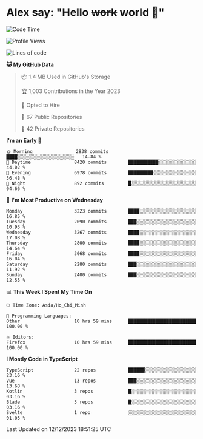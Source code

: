 # Alex say: "Hello ~~work~~ world 🐾"

<!--START_SECTION:waka-->
![Code Time](http://img.shields.io/badge/Code%20Time-1%2C051%20hrs%2034%20mins-blue)

![Profile Views](http://img.shields.io/badge/Profile%20Views-1-blue)

![Lines of code](https://img.shields.io/badge/From%20Hello%20World%20I%27ve%20Written-40.2%20million%20lines%20of%20code-blue)

**🐱 My GitHub Data** 

> 📦 1.4 MB Used in GitHub's Storage 
 > 
> 🏆 1,003 Contributions in the Year 2023
 > 
> 💼 Opted to Hire
 > 
> 📜 67 Public Repositories 
 > 
> 🔑 42 Private Repositories 
 > 
**I'm an Early 🐤** 

```text
🌞 Morning                2838 commits        ████░░░░░░░░░░░░░░░░░░░░░   14.84 % 
🌆 Daytime                8420 commits        ███████████░░░░░░░░░░░░░░   44.02 % 
🌃 Evening                6978 commits        █████████░░░░░░░░░░░░░░░░   36.48 % 
🌙 Night                  892 commits         █░░░░░░░░░░░░░░░░░░░░░░░░   04.66 % 
```
📅 **I'm Most Productive on Wednesday** 

```text
Monday                   3223 commits        ████░░░░░░░░░░░░░░░░░░░░░   16.85 % 
Tuesday                  2090 commits        ███░░░░░░░░░░░░░░░░░░░░░░   10.93 % 
Wednesday                3267 commits        ████░░░░░░░░░░░░░░░░░░░░░   17.08 % 
Thursday                 2800 commits        ████░░░░░░░░░░░░░░░░░░░░░   14.64 % 
Friday                   3068 commits        ████░░░░░░░░░░░░░░░░░░░░░   16.04 % 
Saturday                 2280 commits        ███░░░░░░░░░░░░░░░░░░░░░░   11.92 % 
Sunday                   2400 commits        ███░░░░░░░░░░░░░░░░░░░░░░   12.55 % 
```


📊 **This Week I Spent My Time On** 

```text
🕑︎ Time Zone: Asia/Ho_Chi_Minh

💬 Programming Languages: 
Other                    10 hrs 59 mins      █████████████████████████   100.00 % 

🔥 Editors: 
Firefox                  10 hrs 59 mins      █████████████████████████   100.00 % 
```

**I Mostly Code in TypeScript** 

```text
TypeScript               22 repos            ██████░░░░░░░░░░░░░░░░░░░   23.16 % 
Vue                      13 repos            ███░░░░░░░░░░░░░░░░░░░░░░   13.68 % 
Kotlin                   3 repos             █░░░░░░░░░░░░░░░░░░░░░░░░   03.16 % 
Blade                    3 repos             █░░░░░░░░░░░░░░░░░░░░░░░░   03.16 % 
Svelte                   1 repo              ░░░░░░░░░░░░░░░░░░░░░░░░░   01.05 % 
```




 Last Updated on 12/12/2023 18:51:25 UTC
<!--END_SECTION:waka-->
